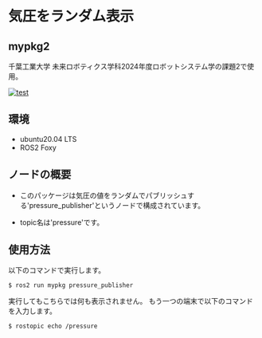# 気圧をランダム表示
## mypkg2
千葉工業大学 未来ロボティクス学科2024年度ロボットシステム学の課題2で使用。

[![test](https://github.com/yuumin131/mypkg2/actions/workflows/test.yml/badge.svg)](https://github.com/yuumin131/mypkg2/actions/workflows/test.yml)
## 環境
- ubuntu20.04 LTS
- ROS2 Foxy
## ノードの概要
- このパッケージは気圧の値をランダムでパブリッシュする'pressure_publisher'というノードで構成されています。

- topic名は'pressure'です。
## 使用方法
以下のコマンドで実行します。  
```
$ ros2 run mypkg pressure_publisher
```
実行してもこちらでは何も表示されません。
もう一つの端末で以下のコマンドを入力します。
```
$ rostopic echo /pressure
```
